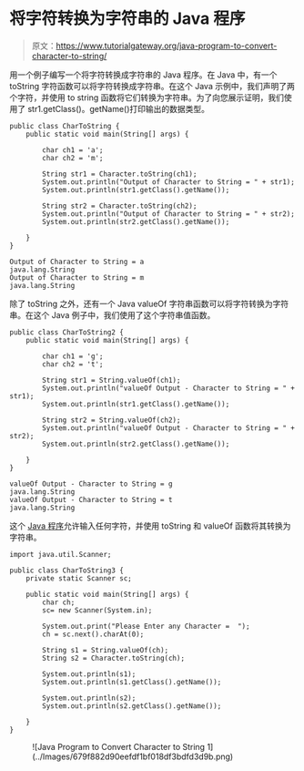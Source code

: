 # 将字符转换为字符串的 Java 程序

> 原文：<https://www.tutorialgateway.org/java-program-to-convert-character-to-string/>

用一个例子编写一个将字符转换成字符串的 Java 程序。在 Java 中，有一个 toString 字符函数可以将字符转换成字符串。在这个 Java 示例中，我们声明了两个字符，并使用 to string 函数将它们转换为字符串。为了向您展示证明，我们使用了 str1.getClass()。getName()打印输出的数据类型。

```
public class CharToString {
	public static void main(String[] args) {

		char ch1 = 'a';
		char ch2 = 'm';

		String str1 = Character.toString(ch1);
		System.out.println("Output of Character to String = " + str1);
		System.out.println(str1.getClass().getName());

		String str2 = Character.toString(ch2);
		System.out.println("Output of Character to String = " + str2);
		System.out.println(str2.getClass().getName());

	}
}
```

```
Output of Character to String = a
java.lang.String
Output of Character to String = m
java.lang.String
```

除了 toString 之外，还有一个 Java valueOf 字符串函数可以将字符转换为字符串。在这个 Java 例子中，我们使用了这个字符串值函数。

```
public class CharToString2 {
	public static void main(String[] args) {

		char ch1 = 'g';
		char ch2 = 't';

		String str1 = String.valueOf(ch1);
		System.out.println("valueOf Output - Character to String = " + str1);
		System.out.println(str1.getClass().getName());

		String str2 = String.valueOf(ch2);
		System.out.println("valueOf Output - Character to String = " + str2);
		System.out.println(str2.getClass().getName());

	}
}
```

```
valueOf Output - Character to String = g
java.lang.String
valueOf Output - Character to String = t
java.lang.String
```

这个 [Java 程序](https://www.tutorialgateway.org/learn-java-programs/)允许输入任何字符，并使用 toString 和 valueOf 函数将其转换为字符串。

```
import java.util.Scanner;

public class CharToString3 {
	private static Scanner sc;

	public static void main(String[] args) {
		char ch;
		sc= new Scanner(System.in);

		System.out.print("Please Enter any Character =  ");
		ch = sc.next().charAt(0);

		String s1 = String.valueOf(ch);
		String s2 = Character.toString(ch);

		System.out.println(s1);
		System.out.println(s1.getClass().getName());

		System.out.println(s2);
		System.out.println(s2.getClass().getName());

	}
}
```

<figure class="wp-block-image size-large">![Java Program to Convert Character to String 1](../Images/679f882d90eefdf1bf018df3bdfd3d9b.png)</figure>